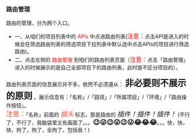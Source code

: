 ### 路由管理

路由的管理，分为两个入口。<br/>
- 一、从咱们的项目列表中的 <font color="red">APIs</font> 中点进路由列表(<font size=3 color="red">注意：</font>点击API是进入的时候会在筛选路由列表的筛选项目下拉列表中默认选中点击APIs的项目进行筛选路由)。
- 二、点击左侧的 <font color="red">路由管理</font> 到咱们的路由列表页面（<font size=3 color="red">注意：</font>点击「路由管理」进入的时候展示的是自己全部项目下的路由列表，此时是不区分项目的）。

路由列表页面的信息展示并不多，依然不必须遵从： <font size=5>**非必要则不展示的原则**</font> 。展示信息有：「名称」/「路径」/「所属项目」/「环境」/「路由操作按钮」。<br/>
<font size=4 color=#ff4329>注意：</font>「名称」前面的 <font size=4 color=#ff4329>*插头*</font> 标志，那是路由的 <font size=4>*插件！插件！插件！*</font> (不行了，不行了，我脑袋里又有画面了。。。<font size=4>**😉😜😉😜😉😜😂😂😂**</font>。。。快，快，快，拘了，拘了，全拘了，包括我！)

